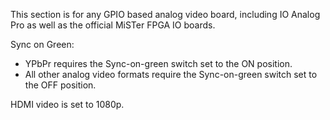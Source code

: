 This section is for any GPIO based analog video board, including IO Analog Pro as well as the official MiSTer FPGA IO boards. 

Sync on Green:
- YPbPr requires the Sync-on-green switch set to the ON position.
- All other analog video formats require the Sync-on-green switch set to the OFF position.

HDMI video is set to 1080p.
